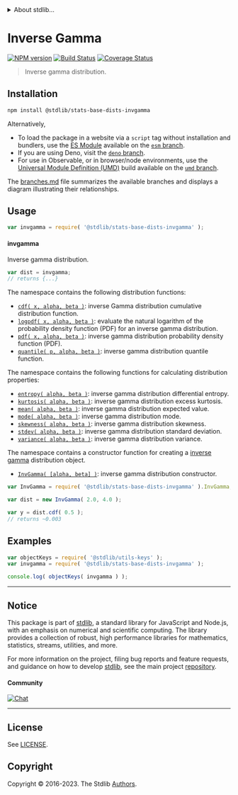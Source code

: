 <!--

@license Apache-2.0

Copyright (c) 2018 The Stdlib Authors.

Licensed under the Apache License, Version 2.0 (the "License");
you may not use this file except in compliance with the License.
You may obtain a copy of the License at

   http://www.apache.org/licenses/LICENSE-2.0

Unless required by applicable law or agreed to in writing, software
distributed under the License is distributed on an "AS IS" BASIS,
WITHOUT WARRANTIES OR CONDITIONS OF ANY KIND, either express or implied.
See the License for the specific language governing permissions and
limitations under the License.

-->


<details>
  <summary>
    About stdlib...
  </summary>
  <p>We believe in a future in which the web is a preferred environment for numerical computation. To help realize this future, we've built stdlib. stdlib is a standard library, with an emphasis on numerical and scientific computation, written in JavaScript (and C) for execution in browsers and in Node.js.</p>
  <p>The library is fully decomposable, being architected in such a way that you can swap out and mix and match APIs and functionality to cater to your exact preferences and use cases.</p>
  <p>When you use stdlib, you can be absolutely certain that you are using the most thorough, rigorous, well-written, studied, documented, tested, measured, and high-quality code out there.</p>
  <p>To join us in bringing numerical computing to the web, get started by checking us out on <a href="https://github.com/stdlib-js/stdlib">GitHub</a>, and please consider <a href="https://opencollective.com/stdlib">financially supporting stdlib</a>. We greatly appreciate your continued support!</p>
</details>

# Inverse Gamma

[![NPM version][npm-image]][npm-url] [![Build Status][test-image]][test-url] [![Coverage Status][coverage-image]][coverage-url] <!-- [![dependencies][dependencies-image]][dependencies-url] -->

> Inverse gamma distribution.

<section class="installation">

## Installation

```bash
npm install @stdlib/stats-base-dists-invgamma
```

Alternatively,

-   To load the package in a website via a `script` tag without installation and bundlers, use the [ES Module][es-module] available on the [`esm` branch][esm-url].
-   If you are using Deno, visit the [`deno` branch][deno-url].
-   For use in Observable, or in browser/node environments, use the [Universal Module Definition (UMD)][umd] build available on the [`umd` branch][umd-url].

The [branches.md][branches-url] file summarizes the available branches and displays a diagram illustrating their relationships.

</section>

<section class="usage">

## Usage

```javascript
var invgamma = require( '@stdlib/stats-base-dists-invgamma' );
```

#### invgamma

Inverse gamma distribution.

```javascript
var dist = invgamma;
// returns {...}
```

The namespace contains the following distribution functions:

<!-- <toc pattern="*+(cdf|pdf|mgf|quantile)*"> -->

<div class="namespace-toc">

-   <span class="signature">[`cdf( x, alpha, beta )`][@stdlib/stats/base/dists/invgamma/cdf]</span><span class="delimiter">: </span><span class="description">inverse Gamma distribution cumulative distribution function.</span>
-   <span class="signature">[`logpdf( x, alpha, beta )`][@stdlib/stats/base/dists/invgamma/logpdf]</span><span class="delimiter">: </span><span class="description">evaluate the natural logarithm of the probability density function (PDF) for an inverse gamma distribution.</span>
-   <span class="signature">[`pdf( x, alpha, beta )`][@stdlib/stats/base/dists/invgamma/pdf]</span><span class="delimiter">: </span><span class="description">inverse gamma distribution probability density function (PDF).</span>
-   <span class="signature">[`quantile( p, alpha, beta )`][@stdlib/stats/base/dists/invgamma/quantile]</span><span class="delimiter">: </span><span class="description">inverse gamma distribution quantile function.</span>

</div>

<!-- </toc> -->

The namespace contains the following functions for calculating distribution properties:

<!-- <toc pattern="*+(entropy|kurtosis|mean|median|mode|skewness|stdev|variance)*"> -->

<div class="namespace-toc">

-   <span class="signature">[`entropy( alpha, beta )`][@stdlib/stats/base/dists/invgamma/entropy]</span><span class="delimiter">: </span><span class="description">inverse gamma distribution differential entropy.</span>
-   <span class="signature">[`kurtosis( alpha, beta )`][@stdlib/stats/base/dists/invgamma/kurtosis]</span><span class="delimiter">: </span><span class="description">inverse gamma distribution excess kurtosis.</span>
-   <span class="signature">[`mean( alpha, beta )`][@stdlib/stats/base/dists/invgamma/mean]</span><span class="delimiter">: </span><span class="description">inverse gamma distribution expected value.</span>
-   <span class="signature">[`mode( alpha, beta )`][@stdlib/stats/base/dists/invgamma/mode]</span><span class="delimiter">: </span><span class="description">inverse gamma distribution mode.</span>
-   <span class="signature">[`skewness( alpha, beta )`][@stdlib/stats/base/dists/invgamma/skewness]</span><span class="delimiter">: </span><span class="description">inverse gamma distribution skewness.</span>
-   <span class="signature">[`stdev( alpha, beta )`][@stdlib/stats/base/dists/invgamma/stdev]</span><span class="delimiter">: </span><span class="description">inverse gamma distribution standard deviation.</span>
-   <span class="signature">[`variance( alpha, beta )`][@stdlib/stats/base/dists/invgamma/variance]</span><span class="delimiter">: </span><span class="description">inverse gamma distribution variance.</span>

</div>

<!-- </toc> -->

The namespace contains a constructor function for creating a [inverse gamma][invgamma-distribution] distribution object.

<!-- <toc pattern="*ctor*"> -->

<div class="namespace-toc">

-   <span class="signature">[`InvGamma( [alpha, beta] )`][@stdlib/stats/base/dists/invgamma/ctor]</span><span class="delimiter">: </span><span class="description">inverse gamma distribution constructor.</span>

</div>

<!-- </toc> -->

```javascript
var InvGamma = require( '@stdlib/stats-base-dists-invgamma' ).InvGamma;

var dist = new InvGamma( 2.0, 4.0 );

var y = dist.cdf( 0.5 );
// returns ~0.003
```

</section>

<!-- /.usage -->

<section class="examples">

## Examples

<!-- TODO: better examples -->

<!-- eslint no-undef: "error" -->

```javascript
var objectKeys = require( '@stdlib/utils-keys' );
var invgamma = require( '@stdlib/stats-base-dists-invgamma' );

console.log( objectKeys( invgamma ) );
```

</section>

<!-- /.examples -->

<!-- Section for related `stdlib` packages. Do not manually edit this section, as it is automatically populated. -->

<section class="related">

</section>

<!-- /.related -->

<!-- Section for all links. Make sure to keep an empty line after the `section` element and another before the `/section` close. -->


<section class="main-repo" >

* * *

## Notice

This package is part of [stdlib][stdlib], a standard library for JavaScript and Node.js, with an emphasis on numerical and scientific computing. The library provides a collection of robust, high performance libraries for mathematics, statistics, streams, utilities, and more.

For more information on the project, filing bug reports and feature requests, and guidance on how to develop [stdlib][stdlib], see the main project [repository][stdlib].

#### Community

[![Chat][chat-image]][chat-url]

---

## License

See [LICENSE][stdlib-license].


## Copyright

Copyright &copy; 2016-2023. The Stdlib [Authors][stdlib-authors].

</section>

<!-- /.stdlib -->

<!-- Section for all links. Make sure to keep an empty line after the `section` element and another before the `/section` close. -->

<section class="links">

[npm-image]: http://img.shields.io/npm/v/@stdlib/stats-base-dists-invgamma.svg
[npm-url]: https://npmjs.org/package/@stdlib/stats-base-dists-invgamma

[test-image]: https://github.com/stdlib-js/stats-base-dists-invgamma/actions/workflows/test.yml/badge.svg?branch=main
[test-url]: https://github.com/stdlib-js/stats-base-dists-invgamma/actions/workflows/test.yml?query=branch:main

[coverage-image]: https://img.shields.io/codecov/c/github/stdlib-js/stats-base-dists-invgamma/main.svg
[coverage-url]: https://codecov.io/github/stdlib-js/stats-base-dists-invgamma?branch=main

<!--

[dependencies-image]: https://img.shields.io/david/stdlib-js/stats-base-dists-invgamma.svg
[dependencies-url]: https://david-dm.org/stdlib-js/stats-base-dists-invgamma/main

-->

[chat-image]: https://img.shields.io/gitter/room/stdlib-js/stdlib.svg
[chat-url]: https://app.gitter.im/#/room/#stdlib-js_stdlib:gitter.im

[stdlib]: https://github.com/stdlib-js/stdlib

[stdlib-authors]: https://github.com/stdlib-js/stdlib/graphs/contributors

[umd]: https://github.com/umdjs/umd
[es-module]: https://developer.mozilla.org/en-US/docs/Web/JavaScript/Guide/Modules

[deno-url]: https://github.com/stdlib-js/stats-base-dists-invgamma/tree/deno
[umd-url]: https://github.com/stdlib-js/stats-base-dists-invgamma/tree/umd
[esm-url]: https://github.com/stdlib-js/stats-base-dists-invgamma/tree/esm
[branches-url]: https://github.com/stdlib-js/stats-base-dists-invgamma/blob/main/branches.md

[stdlib-license]: https://raw.githubusercontent.com/stdlib-js/stats-base-dists-invgamma/main/LICENSE

[invgamma-distribution]: https://en.wikipedia.org/wiki/Inverse-gamma_distribution

<!-- <toc-links> -->

[@stdlib/stats/base/dists/invgamma/ctor]: https://github.com/stdlib-js/stats-base-dists-invgamma-ctor

[@stdlib/stats/base/dists/invgamma/entropy]: https://github.com/stdlib-js/stats-base-dists-invgamma-entropy

[@stdlib/stats/base/dists/invgamma/kurtosis]: https://github.com/stdlib-js/stats-base-dists-invgamma-kurtosis

[@stdlib/stats/base/dists/invgamma/mean]: https://github.com/stdlib-js/stats-base-dists-invgamma-mean

[@stdlib/stats/base/dists/invgamma/mode]: https://github.com/stdlib-js/stats-base-dists-invgamma-mode

[@stdlib/stats/base/dists/invgamma/skewness]: https://github.com/stdlib-js/stats-base-dists-invgamma-skewness

[@stdlib/stats/base/dists/invgamma/stdev]: https://github.com/stdlib-js/stats-base-dists-invgamma-stdev

[@stdlib/stats/base/dists/invgamma/variance]: https://github.com/stdlib-js/stats-base-dists-invgamma-variance

[@stdlib/stats/base/dists/invgamma/cdf]: https://github.com/stdlib-js/stats-base-dists-invgamma-cdf

[@stdlib/stats/base/dists/invgamma/logpdf]: https://github.com/stdlib-js/stats-base-dists-invgamma-logpdf

[@stdlib/stats/base/dists/invgamma/pdf]: https://github.com/stdlib-js/stats-base-dists-invgamma-pdf

[@stdlib/stats/base/dists/invgamma/quantile]: https://github.com/stdlib-js/stats-base-dists-invgamma-quantile

<!-- </toc-links> -->

</section>

<!-- /.links -->
